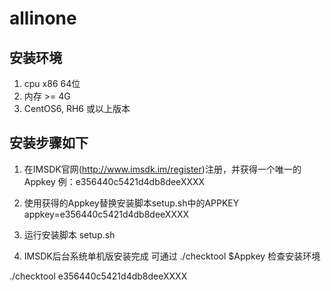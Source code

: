 # allinone
## 安装环境
1. cpu x86 64位
2. 内存 >= 4G
3. CentOS6, RH6 或以上版本

## 安装步骤如下
1. 在IMSDK官网(http://www.imsdk.im/register)注册，并获得一个唯一的Appkey 例：e356440c5421d4db8deeXXXX
2. 使用获得的Appkey替换安装脚本setup.sh中的APPKEY
  appkey=e356440c5421d4db8deeXXXX

3. 运行安装脚本 setup.sh
  
4. IMSDK后台系统单机版安装完成
  可通过 ./checktool   $Appkey 检查安装环境

  ./checktool e356440c5421d4db8deeXXXX

